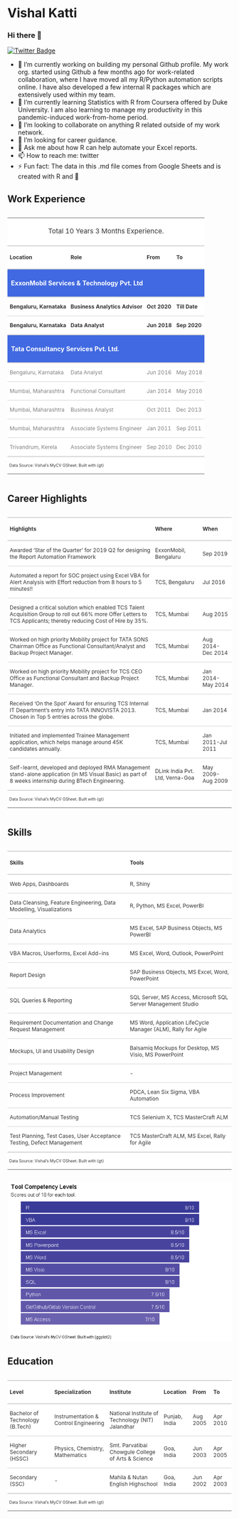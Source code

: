 Vishal Katti
================

### Hi there 👋

[![Twitter
Badge](https://img.shields.io/badge/-Twitter-1ca0f1?style=flat-square&labelColor=1ca0f1&logo=twitter&logoColor=white&link=https://twitter.com/vishal_katti)](https://twitter.com/vishal_katti)

  - 🔭 I’m currently working on building my personal Github profile. My
    work org. started using Github a few months ago for work-related
    collaboration, where I have moved all my R/Python automation scripts
    online. I have also developed a few internal R packages which are
    extensively used within my team.
  - 🌱 I’m currently learning Statistics with R from Coursera offered by
    Duke University. I am also learning to manage my productivity in
    this pandemic-induced work-from-home period.
  - 👯 I’m looking to collaborate on anything R related outside of my
    work network.
  - 🤔 I’m looking for career guidance.
  - 💬 Ask me about how R can help automate your Excel reports.
  - 📫 How to reach me: twitter
  - ⚡ Fun fact: The data in this .md file comes from Google Sheets and
    is created with R and 💖

## Work Experience

<!--html_preserve-->

<style>html {
  font-family: -apple-system, BlinkMacSystemFont, 'Segoe UI', Roboto, Oxygen, Ubuntu, Cantarell, 'Helvetica Neue', 'Fira Sans', 'Droid Sans', Arial, sans-serif;
}

#vqplvphloa .gt_table {
  display: table;
  border-collapse: collapse;
  margin-left: 0;
  margin-right: auto;
  color: #333333;
  font-size: 12px;
  font-weight: normal;
  font-style: normal;
  background-color: #FFFFFF;
  width: auto;
  border-top-style: solid;
  border-top-width: 2px;
  border-top-color: #A8A8A8;
  border-right-style: none;
  border-right-width: 2px;
  border-right-color: #D3D3D3;
  border-bottom-style: solid;
  border-bottom-width: 2px;
  border-bottom-color: #A8A8A8;
  border-left-style: none;
  border-left-width: 2px;
  border-left-color: #D3D3D3;
}

#vqplvphloa .gt_heading {
  background-color: #FFFFFF;
  text-align: center;
  border-bottom-color: #FFFFFF;
  border-left-style: none;
  border-left-width: 1px;
  border-left-color: #D3D3D3;
  border-right-style: none;
  border-right-width: 1px;
  border-right-color: #D3D3D3;
}

#vqplvphloa .gt_title {
  color: #333333;
  font-size: 125%;
  font-weight: initial;
  padding-top: 4px;
  padding-bottom: 4px;
  border-bottom-color: #FFFFFF;
  border-bottom-width: 0;
}

#vqplvphloa .gt_subtitle {
  color: #333333;
  font-size: 85%;
  font-weight: initial;
  padding-top: 0;
  padding-bottom: 4px;
  border-top-color: #FFFFFF;
  border-top-width: 0;
}

#vqplvphloa .gt_bottom_border {
  border-bottom-style: solid;
  border-bottom-width: 2px;
  border-bottom-color: #D3D3D3;
}

#vqplvphloa .gt_col_headings {
  border-top-style: solid;
  border-top-width: 2px;
  border-top-color: #D3D3D3;
  border-bottom-style: solid;
  border-bottom-width: 2px;
  border-bottom-color: #D3D3D3;
  border-left-style: none;
  border-left-width: 1px;
  border-left-color: #D3D3D3;
  border-right-style: none;
  border-right-width: 1px;
  border-right-color: #D3D3D3;
}

#vqplvphloa .gt_col_heading {
  color: #333333;
  background-color: #FFFFFF;
  font-size: 100%;
  font-weight: bold;
  text-transform: inherit;
  border-left-style: none;
  border-left-width: 1px;
  border-left-color: #D3D3D3;
  border-right-style: none;
  border-right-width: 1px;
  border-right-color: #D3D3D3;
  vertical-align: bottom;
  padding-top: 5px;
  padding-bottom: 6px;
  padding-left: 5px;
  padding-right: 5px;
  overflow-x: hidden;
}

#vqplvphloa .gt_column_spanner_outer {
  color: #333333;
  background-color: #FFFFFF;
  font-size: 100%;
  font-weight: bold;
  text-transform: inherit;
  padding-top: 0;
  padding-bottom: 0;
  padding-left: 4px;
  padding-right: 4px;
}

#vqplvphloa .gt_column_spanner_outer:first-child {
  padding-left: 0;
}

#vqplvphloa .gt_column_spanner_outer:last-child {
  padding-right: 0;
}

#vqplvphloa .gt_column_spanner {
  border-bottom-style: solid;
  border-bottom-width: 2px;
  border-bottom-color: #D3D3D3;
  vertical-align: bottom;
  padding-top: 5px;
  padding-bottom: 6px;
  overflow-x: hidden;
  display: inline-block;
  width: 100%;
}

#vqplvphloa .gt_group_heading {
  padding: 8px;
  color: #FFFFFF;
  background-color: #4169E1;
  font-size: 14px;
  font-weight: bold;
  text-transform: inherit;
  border-top-style: solid;
  border-top-width: 2px;
  border-top-color: #D3D3D3;
  border-bottom-style: solid;
  border-bottom-width: 2px;
  border-bottom-color: #D3D3D3;
  border-left-style: none;
  border-left-width: 1px;
  border-left-color: #D3D3D3;
  border-right-style: none;
  border-right-width: 1px;
  border-right-color: #D3D3D3;
  vertical-align: middle;
}

#vqplvphloa .gt_empty_group_heading {
  padding: 0.5px;
  color: #FFFFFF;
  background-color: #4169E1;
  font-size: 14px;
  font-weight: bold;
  border-top-style: solid;
  border-top-width: 2px;
  border-top-color: #D3D3D3;
  border-bottom-style: solid;
  border-bottom-width: 2px;
  border-bottom-color: #D3D3D3;
  vertical-align: middle;
}

#vqplvphloa .gt_from_md > :first-child {
  margin-top: 0;
}

#vqplvphloa .gt_from_md > :last-child {
  margin-bottom: 0;
}

#vqplvphloa .gt_row {
  padding-top: 1px;
  padding-bottom: 1px;
  padding-left: 5px;
  padding-right: 5px;
  margin: 10px;
  border-top-style: solid;
  border-top-width: 1px;
  border-top-color: #D3D3D3;
  border-left-style: none;
  border-left-width: 1px;
  border-left-color: #D3D3D3;
  border-right-style: none;
  border-right-width: 1px;
  border-right-color: #D3D3D3;
  vertical-align: middle;
  overflow-x: hidden;
}

#vqplvphloa .gt_stub {
  color: #333333;
  background-color: #FFFFFF;
  font-size: 100%;
  font-weight: initial;
  text-transform: inherit;
  border-right-style: solid;
  border-right-width: 2px;
  border-right-color: #D3D3D3;
  padding-left: 12px;
}

#vqplvphloa .gt_summary_row {
  color: #333333;
  background-color: #FFFFFF;
  text-transform: inherit;
  padding-top: 8px;
  padding-bottom: 8px;
  padding-left: 5px;
  padding-right: 5px;
}

#vqplvphloa .gt_first_summary_row {
  padding-top: 8px;
  padding-bottom: 8px;
  padding-left: 5px;
  padding-right: 5px;
  border-top-style: solid;
  border-top-width: 2px;
  border-top-color: #D3D3D3;
}

#vqplvphloa .gt_grand_summary_row {
  color: #333333;
  background-color: #FFFFFF;
  text-transform: inherit;
  padding-top: 8px;
  padding-bottom: 8px;
  padding-left: 5px;
  padding-right: 5px;
}

#vqplvphloa .gt_first_grand_summary_row {
  padding-top: 8px;
  padding-bottom: 8px;
  padding-left: 5px;
  padding-right: 5px;
  border-top-style: double;
  border-top-width: 6px;
  border-top-color: #D3D3D3;
}

#vqplvphloa .gt_striped {
  background-color: rgba(128, 128, 128, 0.05);
}

#vqplvphloa .gt_table_body {
  border-top-style: solid;
  border-top-width: 2px;
  border-top-color: #D3D3D3;
  border-bottom-style: solid;
  border-bottom-width: 2px;
  border-bottom-color: #D3D3D3;
}

#vqplvphloa .gt_footnotes {
  color: #333333;
  background-color: #FFFFFF;
  border-bottom-style: none;
  border-bottom-width: 2px;
  border-bottom-color: #D3D3D3;
  border-left-style: none;
  border-left-width: 2px;
  border-left-color: #D3D3D3;
  border-right-style: none;
  border-right-width: 2px;
  border-right-color: #D3D3D3;
}

#vqplvphloa .gt_footnote {
  margin: 0px;
  font-size: 90%;
  padding: 4px;
}

#vqplvphloa .gt_sourcenotes {
  color: #333333;
  background-color: #FFFFFF;
  border-bottom-style: none;
  border-bottom-width: 2px;
  border-bottom-color: #D3D3D3;
  border-left-style: none;
  border-left-width: 2px;
  border-left-color: #D3D3D3;
  border-right-style: none;
  border-right-width: 2px;
  border-right-color: #D3D3D3;
}

#vqplvphloa .gt_sourcenote {
  font-size: 9px;
  padding: 4px;
}

#vqplvphloa .gt_left {
  text-align: left;
}

#vqplvphloa .gt_center {
  text-align: center;
}

#vqplvphloa .gt_right {
  text-align: right;
  font-variant-numeric: tabular-nums;
}

#vqplvphloa .gt_font_normal {
  font-weight: normal;
}

#vqplvphloa .gt_font_bold {
  font-weight: bold;
}

#vqplvphloa .gt_font_italic {
  font-style: italic;
}

#vqplvphloa .gt_super {
  font-size: 65%;
}

#vqplvphloa .gt_footnote_marks {
  font-style: italic;
  font-size: 65%;
}
</style>

<div id="vqplvphloa" style="overflow-x:auto;overflow-y:auto;width:auto;height:auto;">

<table class="gt_table">

<thead class="gt_header">

<tr>

<th colspan="4" class="gt_heading gt_title gt_font_normal" style>

Total 10 Years 3 Months Experience.

</th>

</tr>

<tr>

<th colspan="4" class="gt_heading gt_subtitle gt_font_normal gt_bottom_border" style>

</th>

</tr>

</thead>

<thead class="gt_col_headings">

<tr>

<th class="gt_col_heading gt_columns_bottom_border gt_left" rowspan="1" colspan="1">

Location

</th>

<th class="gt_col_heading gt_columns_bottom_border gt_left" rowspan="1" colspan="1">

Role

</th>

<th class="gt_col_heading gt_columns_bottom_border gt_left" rowspan="1" colspan="1">

From

</th>

<th class="gt_col_heading gt_columns_bottom_border gt_left" rowspan="1" colspan="1">

To

</th>

</tr>

</thead>

<tbody class="gt_table_body">

<tr class="gt_group_heading_row">

<td colspan="4" class="gt_group_heading">

ExxonMobil Services & Technology Pvt. Ltd

</td>

</tr>

<tr>

<td class="gt_row gt_left" style="font-weight: bold;">

Bengaluru, Karnataka

</td>

<td class="gt_row gt_left" style="font-weight: bold;">

Business Analytics Advisor

</td>

<td class="gt_row gt_left" style="font-weight: bold;">

Oct 2020

</td>

<td class="gt_row gt_left" style="font-weight: bold;">

Till Date

</td>

</tr>

<tr>

<td class="gt_row gt_left" style="font-weight: bold;">

Bengaluru, Karnataka

</td>

<td class="gt_row gt_left" style="font-weight: bold;">

Data Analyst

</td>

<td class="gt_row gt_left" style="font-weight: bold;">

Jun 2018

</td>

<td class="gt_row gt_left" style="font-weight: bold;">

Sep 2020

</td>

</tr>

<tr class="gt_group_heading_row">

<td colspan="4" class="gt_group_heading">

Tata Consultancy Services Pvt. Ltd.

</td>

</tr>

<tr>

<td class="gt_row gt_left" style="color: gray;">

Bengaluru, Karnataka

</td>

<td class="gt_row gt_left" style="color: gray;">

Data Analyst

</td>

<td class="gt_row gt_left" style="color: gray;">

Jun 2016

</td>

<td class="gt_row gt_left" style="color: gray;">

May 2018

</td>

</tr>

<tr>

<td class="gt_row gt_left" style="color: gray;">

Mumbai, Maharashtra

</td>

<td class="gt_row gt_left" style="color: gray;">

Functional Consultant

</td>

<td class="gt_row gt_left" style="color: gray;">

Jan 2014

</td>

<td class="gt_row gt_left" style="color: gray;">

May 2016

</td>

</tr>

<tr>

<td class="gt_row gt_left" style="color: gray;">

Mumbai, Maharashtra

</td>

<td class="gt_row gt_left" style="color: gray;">

Business Analyst

</td>

<td class="gt_row gt_left" style="color: gray;">

Oct 2011

</td>

<td class="gt_row gt_left" style="color: gray;">

Dec 2013

</td>

</tr>

<tr>

<td class="gt_row gt_left" style="color: gray;">

Mumbai, Maharashtra

</td>

<td class="gt_row gt_left" style="color: gray;">

Associate Systems Engineer

</td>

<td class="gt_row gt_left" style="color: gray;">

Jan 2011

</td>

<td class="gt_row gt_left" style="color: gray;">

Sep 2011

</td>

</tr>

<tr>

<td class="gt_row gt_left" style="color: gray;">

Trivandrum, Kerela

</td>

<td class="gt_row gt_left" style="color: gray;">

Associate Systems Engineer

</td>

<td class="gt_row gt_left" style="color: gray;">

Sep 2010

</td>

<td class="gt_row gt_left" style="color: gray;">

Dec 2010

</td>

</tr>

</tbody>

<tfoot class="gt_sourcenotes">

<tr>

<td class="gt_sourcenote" colspan="4">

Data Source: Vishal’s MyCV GSheet. Built with {gt}

</td>

</tr>

</tfoot>

</table>

</div>

<!--/html_preserve-->

## Career Highlights

<!--html_preserve-->

<style>html {
  font-family: -apple-system, BlinkMacSystemFont, 'Segoe UI', Roboto, Oxygen, Ubuntu, Cantarell, 'Helvetica Neue', 'Fira Sans', 'Droid Sans', Arial, sans-serif;
}

#ewkgzaludm .gt_table {
  display: table;
  border-collapse: collapse;
  margin-left: 0;
  margin-right: auto;
  color: #333333;
  font-size: 12px;
  font-weight: normal;
  font-style: normal;
  background-color: #FFFFFF;
  width: auto;
  border-top-style: solid;
  border-top-width: 2px;
  border-top-color: #A8A8A8;
  border-right-style: none;
  border-right-width: 2px;
  border-right-color: #D3D3D3;
  border-bottom-style: solid;
  border-bottom-width: 2px;
  border-bottom-color: #A8A8A8;
  border-left-style: none;
  border-left-width: 2px;
  border-left-color: #D3D3D3;
}

#ewkgzaludm .gt_heading {
  background-color: #FFFFFF;
  text-align: center;
  border-bottom-color: #FFFFFF;
  border-left-style: none;
  border-left-width: 1px;
  border-left-color: #D3D3D3;
  border-right-style: none;
  border-right-width: 1px;
  border-right-color: #D3D3D3;
}

#ewkgzaludm .gt_title {
  color: #333333;
  font-size: 125%;
  font-weight: initial;
  padding-top: 4px;
  padding-bottom: 4px;
  border-bottom-color: #FFFFFF;
  border-bottom-width: 0;
}

#ewkgzaludm .gt_subtitle {
  color: #333333;
  font-size: 85%;
  font-weight: initial;
  padding-top: 0;
  padding-bottom: 4px;
  border-top-color: #FFFFFF;
  border-top-width: 0;
}

#ewkgzaludm .gt_bottom_border {
  border-bottom-style: solid;
  border-bottom-width: 2px;
  border-bottom-color: #D3D3D3;
}

#ewkgzaludm .gt_col_headings {
  border-top-style: solid;
  border-top-width: 2px;
  border-top-color: #D3D3D3;
  border-bottom-style: solid;
  border-bottom-width: 2px;
  border-bottom-color: #D3D3D3;
  border-left-style: none;
  border-left-width: 1px;
  border-left-color: #D3D3D3;
  border-right-style: none;
  border-right-width: 1px;
  border-right-color: #D3D3D3;
}

#ewkgzaludm .gt_col_heading {
  color: #333333;
  background-color: #FFFFFF;
  font-size: 100%;
  font-weight: bold;
  text-transform: inherit;
  border-left-style: none;
  border-left-width: 1px;
  border-left-color: #D3D3D3;
  border-right-style: none;
  border-right-width: 1px;
  border-right-color: #D3D3D3;
  vertical-align: bottom;
  padding-top: 5px;
  padding-bottom: 6px;
  padding-left: 5px;
  padding-right: 5px;
  overflow-x: hidden;
}

#ewkgzaludm .gt_column_spanner_outer {
  color: #333333;
  background-color: #FFFFFF;
  font-size: 100%;
  font-weight: bold;
  text-transform: inherit;
  padding-top: 0;
  padding-bottom: 0;
  padding-left: 4px;
  padding-right: 4px;
}

#ewkgzaludm .gt_column_spanner_outer:first-child {
  padding-left: 0;
}

#ewkgzaludm .gt_column_spanner_outer:last-child {
  padding-right: 0;
}

#ewkgzaludm .gt_column_spanner {
  border-bottom-style: solid;
  border-bottom-width: 2px;
  border-bottom-color: #D3D3D3;
  vertical-align: bottom;
  padding-top: 5px;
  padding-bottom: 6px;
  overflow-x: hidden;
  display: inline-block;
  width: 100%;
}

#ewkgzaludm .gt_group_heading {
  padding: 8px;
  color: #333333;
  background-color: #FFFFFF;
  font-size: 100%;
  font-weight: initial;
  text-transform: inherit;
  border-top-style: solid;
  border-top-width: 2px;
  border-top-color: #D3D3D3;
  border-bottom-style: solid;
  border-bottom-width: 2px;
  border-bottom-color: #D3D3D3;
  border-left-style: none;
  border-left-width: 1px;
  border-left-color: #D3D3D3;
  border-right-style: none;
  border-right-width: 1px;
  border-right-color: #D3D3D3;
  vertical-align: middle;
}

#ewkgzaludm .gt_empty_group_heading {
  padding: 0.5px;
  color: #333333;
  background-color: #FFFFFF;
  font-size: 100%;
  font-weight: initial;
  border-top-style: solid;
  border-top-width: 2px;
  border-top-color: #D3D3D3;
  border-bottom-style: solid;
  border-bottom-width: 2px;
  border-bottom-color: #D3D3D3;
  vertical-align: middle;
}

#ewkgzaludm .gt_from_md > :first-child {
  margin-top: 0;
}

#ewkgzaludm .gt_from_md > :last-child {
  margin-bottom: 0;
}

#ewkgzaludm .gt_row {
  padding-top: 1px;
  padding-bottom: 1px;
  padding-left: 5px;
  padding-right: 5px;
  margin: 10px;
  border-top-style: solid;
  border-top-width: 1px;
  border-top-color: #D3D3D3;
  border-left-style: none;
  border-left-width: 1px;
  border-left-color: #D3D3D3;
  border-right-style: none;
  border-right-width: 1px;
  border-right-color: #D3D3D3;
  vertical-align: middle;
  overflow-x: hidden;
}

#ewkgzaludm .gt_stub {
  color: #333333;
  background-color: #FFFFFF;
  font-size: 100%;
  font-weight: initial;
  text-transform: inherit;
  border-right-style: solid;
  border-right-width: 2px;
  border-right-color: #D3D3D3;
  padding-left: 12px;
}

#ewkgzaludm .gt_summary_row {
  color: #333333;
  background-color: #FFFFFF;
  text-transform: inherit;
  padding-top: 8px;
  padding-bottom: 8px;
  padding-left: 5px;
  padding-right: 5px;
}

#ewkgzaludm .gt_first_summary_row {
  padding-top: 8px;
  padding-bottom: 8px;
  padding-left: 5px;
  padding-right: 5px;
  border-top-style: solid;
  border-top-width: 2px;
  border-top-color: #D3D3D3;
}

#ewkgzaludm .gt_grand_summary_row {
  color: #333333;
  background-color: #FFFFFF;
  text-transform: inherit;
  padding-top: 8px;
  padding-bottom: 8px;
  padding-left: 5px;
  padding-right: 5px;
}

#ewkgzaludm .gt_first_grand_summary_row {
  padding-top: 8px;
  padding-bottom: 8px;
  padding-left: 5px;
  padding-right: 5px;
  border-top-style: double;
  border-top-width: 6px;
  border-top-color: #D3D3D3;
}

#ewkgzaludm .gt_striped {
  background-color: rgba(128, 128, 128, 0.05);
}

#ewkgzaludm .gt_table_body {
  border-top-style: solid;
  border-top-width: 2px;
  border-top-color: #D3D3D3;
  border-bottom-style: solid;
  border-bottom-width: 2px;
  border-bottom-color: #D3D3D3;
}

#ewkgzaludm .gt_footnotes {
  color: #333333;
  background-color: #FFFFFF;
  border-bottom-style: none;
  border-bottom-width: 2px;
  border-bottom-color: #D3D3D3;
  border-left-style: none;
  border-left-width: 2px;
  border-left-color: #D3D3D3;
  border-right-style: none;
  border-right-width: 2px;
  border-right-color: #D3D3D3;
}

#ewkgzaludm .gt_footnote {
  margin: 0px;
  font-size: 90%;
  padding: 4px;
}

#ewkgzaludm .gt_sourcenotes {
  color: #333333;
  background-color: #FFFFFF;
  border-bottom-style: none;
  border-bottom-width: 2px;
  border-bottom-color: #D3D3D3;
  border-left-style: none;
  border-left-width: 2px;
  border-left-color: #D3D3D3;
  border-right-style: none;
  border-right-width: 2px;
  border-right-color: #D3D3D3;
}

#ewkgzaludm .gt_sourcenote {
  font-size: 9px;
  padding: 4px;
}

#ewkgzaludm .gt_left {
  text-align: left;
}

#ewkgzaludm .gt_center {
  text-align: center;
}

#ewkgzaludm .gt_right {
  text-align: right;
  font-variant-numeric: tabular-nums;
}

#ewkgzaludm .gt_font_normal {
  font-weight: normal;
}

#ewkgzaludm .gt_font_bold {
  font-weight: bold;
}

#ewkgzaludm .gt_font_italic {
  font-style: italic;
}

#ewkgzaludm .gt_super {
  font-size: 65%;
}

#ewkgzaludm .gt_footnote_marks {
  font-style: italic;
  font-size: 65%;
}
</style>

<div id="ewkgzaludm" style="overflow-x:auto;overflow-y:auto;width:auto;height:auto;">

<table class="gt_table">

<thead class="gt_col_headings">

<tr>

<th class="gt_col_heading gt_columns_bottom_border gt_left" rowspan="1" colspan="1">

Highlights

</th>

<th class="gt_col_heading gt_columns_bottom_border gt_left" rowspan="1" colspan="1">

Where

</th>

<th class="gt_col_heading gt_columns_bottom_border gt_left" rowspan="1" colspan="1">

When

</th>

</tr>

</thead>

<tbody class="gt_table_body">

<tr>

<td class="gt_row gt_left">

Awarded ‘Star of the Quarter’ for 2019 Q2 for designing the Report
Automation Framework

</td>

<td class="gt_row gt_left">

ExxonMobil, Bengaluru

</td>

<td class="gt_row gt_left">

Sep 2019

</td>

</tr>

<tr>

<td class="gt_row gt_left">

Automated a report for SOC project using Excel VBA for Alert Analysis
with Effort reduction from 8 hours to 5 minutes\!\!

</td>

<td class="gt_row gt_left">

TCS, Bengaluru

</td>

<td class="gt_row gt_left">

Jul 2016

</td>

</tr>

<tr>

<td class="gt_row gt_left">

Designed a critical solution which enabled TCS Talent Acquisition Group
to roll out 66% more Offer Letters to TCS Applicants; thereby reducing
Cost of Hire by 35%.

</td>

<td class="gt_row gt_left">

TCS, Mumbai

</td>

<td class="gt_row gt_left">

Aug 2015

</td>

</tr>

<tr>

<td class="gt_row gt_left">

Worked on high priority Mobility project for TATA SONS Chairman Office
as Functional Consultant/Analyst and Backup Project Manager.

</td>

<td class="gt_row gt_left">

TCS, Mumbai

</td>

<td class="gt_row gt_left">

Aug 2014-Dec 2014

</td>

</tr>

<tr>

<td class="gt_row gt_left">

Worked on high priority Mobility project for TCS CEO Office as
Functional Consultant and Backup Project Manager.

</td>

<td class="gt_row gt_left">

TCS, Mumbai

</td>

<td class="gt_row gt_left">

Jan 2014-May 2014

</td>

</tr>

<tr>

<td class="gt_row gt_left">

Received ‘On the Spot’ Award for ensuring TCS Internal IT Department’s
entry into TATA INNOVISTA 2013. Chosen in Top 5 entries across the
globe.

</td>

<td class="gt_row gt_left">

TCS, Mumbai

</td>

<td class="gt_row gt_left">

Jan 2014

</td>

</tr>

<tr>

<td class="gt_row gt_left">

Initiated and implemented Trainee Management application, which helps
manage around 45K candidates annually.

</td>

<td class="gt_row gt_left">

TCS, Mumbai

</td>

<td class="gt_row gt_left">

Jan 2011-Jul 2011

</td>

</tr>

<tr>

<td class="gt_row gt_left">

Self-learnt, developed and deployed RMA Management stand-alone
application (in MS Visual Basic) as part of 8 weeks internship during
BTech Engineering.

</td>

<td class="gt_row gt_left">

DLink India Pvt. Ltd, Verna-Goa

</td>

<td class="gt_row gt_left">

May 2009-Aug 2009

</td>

</tr>

</tbody>

<tfoot class="gt_sourcenotes">

<tr>

<td class="gt_sourcenote" colspan="3">

Data Source: Vishal’s MyCV GSheet. Built with {gt}

</td>

</tr>

</tfoot>

</table>

</div>

<!--/html_preserve-->

## Skills

<!--html_preserve-->

<style>html {
  font-family: -apple-system, BlinkMacSystemFont, 'Segoe UI', Roboto, Oxygen, Ubuntu, Cantarell, 'Helvetica Neue', 'Fira Sans', 'Droid Sans', Arial, sans-serif;
}

#xggjxmeiou .gt_table {
  display: table;
  border-collapse: collapse;
  margin-left: 0;
  margin-right: auto;
  color: #333333;
  font-size: 12px;
  font-weight: normal;
  font-style: normal;
  background-color: #FFFFFF;
  width: auto;
  border-top-style: solid;
  border-top-width: 2px;
  border-top-color: #A8A8A8;
  border-right-style: none;
  border-right-width: 2px;
  border-right-color: #D3D3D3;
  border-bottom-style: solid;
  border-bottom-width: 2px;
  border-bottom-color: #A8A8A8;
  border-left-style: none;
  border-left-width: 2px;
  border-left-color: #D3D3D3;
}

#xggjxmeiou .gt_heading {
  background-color: #FFFFFF;
  text-align: center;
  border-bottom-color: #FFFFFF;
  border-left-style: none;
  border-left-width: 1px;
  border-left-color: #D3D3D3;
  border-right-style: none;
  border-right-width: 1px;
  border-right-color: #D3D3D3;
}

#xggjxmeiou .gt_title {
  color: #333333;
  font-size: 125%;
  font-weight: initial;
  padding-top: 4px;
  padding-bottom: 4px;
  border-bottom-color: #FFFFFF;
  border-bottom-width: 0;
}

#xggjxmeiou .gt_subtitle {
  color: #333333;
  font-size: 85%;
  font-weight: initial;
  padding-top: 0;
  padding-bottom: 4px;
  border-top-color: #FFFFFF;
  border-top-width: 0;
}

#xggjxmeiou .gt_bottom_border {
  border-bottom-style: solid;
  border-bottom-width: 2px;
  border-bottom-color: #D3D3D3;
}

#xggjxmeiou .gt_col_headings {
  border-top-style: solid;
  border-top-width: 2px;
  border-top-color: #D3D3D3;
  border-bottom-style: solid;
  border-bottom-width: 2px;
  border-bottom-color: #D3D3D3;
  border-left-style: none;
  border-left-width: 1px;
  border-left-color: #D3D3D3;
  border-right-style: none;
  border-right-width: 1px;
  border-right-color: #D3D3D3;
}

#xggjxmeiou .gt_col_heading {
  color: #333333;
  background-color: #FFFFFF;
  font-size: 100%;
  font-weight: bold;
  text-transform: inherit;
  border-left-style: none;
  border-left-width: 1px;
  border-left-color: #D3D3D3;
  border-right-style: none;
  border-right-width: 1px;
  border-right-color: #D3D3D3;
  vertical-align: bottom;
  padding-top: 5px;
  padding-bottom: 6px;
  padding-left: 5px;
  padding-right: 5px;
  overflow-x: hidden;
}

#xggjxmeiou .gt_column_spanner_outer {
  color: #333333;
  background-color: #FFFFFF;
  font-size: 100%;
  font-weight: bold;
  text-transform: inherit;
  padding-top: 0;
  padding-bottom: 0;
  padding-left: 4px;
  padding-right: 4px;
}

#xggjxmeiou .gt_column_spanner_outer:first-child {
  padding-left: 0;
}

#xggjxmeiou .gt_column_spanner_outer:last-child {
  padding-right: 0;
}

#xggjxmeiou .gt_column_spanner {
  border-bottom-style: solid;
  border-bottom-width: 2px;
  border-bottom-color: #D3D3D3;
  vertical-align: bottom;
  padding-top: 5px;
  padding-bottom: 6px;
  overflow-x: hidden;
  display: inline-block;
  width: 100%;
}

#xggjxmeiou .gt_group_heading {
  padding: 8px;
  color: #333333;
  background-color: #FFFFFF;
  font-size: 100%;
  font-weight: initial;
  text-transform: inherit;
  border-top-style: solid;
  border-top-width: 2px;
  border-top-color: #D3D3D3;
  border-bottom-style: solid;
  border-bottom-width: 2px;
  border-bottom-color: #D3D3D3;
  border-left-style: none;
  border-left-width: 1px;
  border-left-color: #D3D3D3;
  border-right-style: none;
  border-right-width: 1px;
  border-right-color: #D3D3D3;
  vertical-align: middle;
}

#xggjxmeiou .gt_empty_group_heading {
  padding: 0.5px;
  color: #333333;
  background-color: #FFFFFF;
  font-size: 100%;
  font-weight: initial;
  border-top-style: solid;
  border-top-width: 2px;
  border-top-color: #D3D3D3;
  border-bottom-style: solid;
  border-bottom-width: 2px;
  border-bottom-color: #D3D3D3;
  vertical-align: middle;
}

#xggjxmeiou .gt_from_md > :first-child {
  margin-top: 0;
}

#xggjxmeiou .gt_from_md > :last-child {
  margin-bottom: 0;
}

#xggjxmeiou .gt_row {
  padding-top: 1px;
  padding-bottom: 1px;
  padding-left: 5px;
  padding-right: 5px;
  margin: 10px;
  border-top-style: solid;
  border-top-width: 1px;
  border-top-color: #D3D3D3;
  border-left-style: none;
  border-left-width: 1px;
  border-left-color: #D3D3D3;
  border-right-style: none;
  border-right-width: 1px;
  border-right-color: #D3D3D3;
  vertical-align: middle;
  overflow-x: hidden;
}

#xggjxmeiou .gt_stub {
  color: #333333;
  background-color: #FFFFFF;
  font-size: 100%;
  font-weight: initial;
  text-transform: inherit;
  border-right-style: solid;
  border-right-width: 2px;
  border-right-color: #D3D3D3;
  padding-left: 12px;
}

#xggjxmeiou .gt_summary_row {
  color: #333333;
  background-color: #FFFFFF;
  text-transform: inherit;
  padding-top: 8px;
  padding-bottom: 8px;
  padding-left: 5px;
  padding-right: 5px;
}

#xggjxmeiou .gt_first_summary_row {
  padding-top: 8px;
  padding-bottom: 8px;
  padding-left: 5px;
  padding-right: 5px;
  border-top-style: solid;
  border-top-width: 2px;
  border-top-color: #D3D3D3;
}

#xggjxmeiou .gt_grand_summary_row {
  color: #333333;
  background-color: #FFFFFF;
  text-transform: inherit;
  padding-top: 8px;
  padding-bottom: 8px;
  padding-left: 5px;
  padding-right: 5px;
}

#xggjxmeiou .gt_first_grand_summary_row {
  padding-top: 8px;
  padding-bottom: 8px;
  padding-left: 5px;
  padding-right: 5px;
  border-top-style: double;
  border-top-width: 6px;
  border-top-color: #D3D3D3;
}

#xggjxmeiou .gt_striped {
  background-color: rgba(128, 128, 128, 0.05);
}

#xggjxmeiou .gt_table_body {
  border-top-style: solid;
  border-top-width: 2px;
  border-top-color: #D3D3D3;
  border-bottom-style: solid;
  border-bottom-width: 2px;
  border-bottom-color: #D3D3D3;
}

#xggjxmeiou .gt_footnotes {
  color: #333333;
  background-color: #FFFFFF;
  border-bottom-style: none;
  border-bottom-width: 2px;
  border-bottom-color: #D3D3D3;
  border-left-style: none;
  border-left-width: 2px;
  border-left-color: #D3D3D3;
  border-right-style: none;
  border-right-width: 2px;
  border-right-color: #D3D3D3;
}

#xggjxmeiou .gt_footnote {
  margin: 0px;
  font-size: 90%;
  padding: 4px;
}

#xggjxmeiou .gt_sourcenotes {
  color: #333333;
  background-color: #FFFFFF;
  border-bottom-style: none;
  border-bottom-width: 2px;
  border-bottom-color: #D3D3D3;
  border-left-style: none;
  border-left-width: 2px;
  border-left-color: #D3D3D3;
  border-right-style: none;
  border-right-width: 2px;
  border-right-color: #D3D3D3;
}

#xggjxmeiou .gt_sourcenote {
  font-size: 9px;
  padding: 4px;
}

#xggjxmeiou .gt_left {
  text-align: left;
}

#xggjxmeiou .gt_center {
  text-align: center;
}

#xggjxmeiou .gt_right {
  text-align: right;
  font-variant-numeric: tabular-nums;
}

#xggjxmeiou .gt_font_normal {
  font-weight: normal;
}

#xggjxmeiou .gt_font_bold {
  font-weight: bold;
}

#xggjxmeiou .gt_font_italic {
  font-style: italic;
}

#xggjxmeiou .gt_super {
  font-size: 65%;
}

#xggjxmeiou .gt_footnote_marks {
  font-style: italic;
  font-size: 65%;
}
</style>

<div id="xggjxmeiou" style="overflow-x:auto;overflow-y:auto;width:auto;height:auto;">

<table class="gt_table">

<thead class="gt_col_headings">

<tr>

<th class="gt_col_heading gt_columns_bottom_border gt_left" rowspan="1" colspan="1">

Skills

</th>

<th class="gt_col_heading gt_columns_bottom_border gt_left" rowspan="1" colspan="1">

Tools

</th>

</tr>

</thead>

<tbody class="gt_table_body">

<tr>

<td class="gt_row gt_left">

Web Apps, Dashboards

</td>

<td class="gt_row gt_left">

R, Shiny

</td>

</tr>

<tr>

<td class="gt_row gt_left">

Data Cleansing, Feature Engineering, Data Modelling, Visualizations

</td>

<td class="gt_row gt_left">

R, Python, MS Excel, PowerBI

</td>

</tr>

<tr>

<td class="gt_row gt_left">

Data Analytics

</td>

<td class="gt_row gt_left">

MS Excel, SAP Business Objects, MS PowerBI

</td>

</tr>

<tr>

<td class="gt_row gt_left">

VBA Macros, Userforms, Excel Add-ins

</td>

<td class="gt_row gt_left">

MS Excel, Word, Outlook, PowerPoint

</td>

</tr>

<tr>

<td class="gt_row gt_left">

Report Design

</td>

<td class="gt_row gt_left">

SAP Business Objects, MS Excel, Word, PowerPoint

</td>

</tr>

<tr>

<td class="gt_row gt_left">

SQL Queries & Reporting

</td>

<td class="gt_row gt_left">

SQL Server, MS Access, Microsoft SQL Server Management Studio

</td>

</tr>

<tr>

<td class="gt_row gt_left">

Requirement Documentation and Change Request Management

</td>

<td class="gt_row gt_left">

MS Word, Application LifeCycle Manager (ALM), Rally for Agile

</td>

</tr>

<tr>

<td class="gt_row gt_left">

Mockups, UI and Usability Design

</td>

<td class="gt_row gt_left">

Balsamiq Mockups for Desktop, MS Visio, MS PowerPoint

</td>

</tr>

<tr>

<td class="gt_row gt_left">

Project Management

</td>

<td class="gt_row gt_left">

\-

</td>

</tr>

<tr>

<td class="gt_row gt_left">

Process Improvement

</td>

<td class="gt_row gt_left">

PDCA, Lean Six Sigma, VBA Automation

</td>

</tr>

<tr>

<td class="gt_row gt_left">

Automation/Manual Testing

</td>

<td class="gt_row gt_left">

TCS Selenium X, TCS MasterCraft ALM

</td>

</tr>

<tr>

<td class="gt_row gt_left">

Test Planning, Test Cases, User Acceptance Testing, Defect Management

</td>

<td class="gt_row gt_left">

TCS MasterCraft ALM, MS Excel, Rally for Agile

</td>

</tr>

</tbody>

<tfoot class="gt_sourcenotes">

<tr>

<td class="gt_sourcenote" colspan="2">

Data Source: Vishal’s MyCV GSheet. Built with {gt}

</td>

</tr>

</tfoot>

</table>

</div>

<!--/html_preserve-->

![](README_files/figure-gfm/tools-1.png)<!-- -->

## Education

<!--html_preserve-->

<style>html {
  font-family: -apple-system, BlinkMacSystemFont, 'Segoe UI', Roboto, Oxygen, Ubuntu, Cantarell, 'Helvetica Neue', 'Fira Sans', 'Droid Sans', Arial, sans-serif;
}

#visezxvxyu .gt_table {
  display: table;
  border-collapse: collapse;
  margin-left: 0;
  margin-right: auto;
  color: #333333;
  font-size: 12px;
  font-weight: normal;
  font-style: normal;
  background-color: #FFFFFF;
  width: auto;
  border-top-style: solid;
  border-top-width: 2px;
  border-top-color: #A8A8A8;
  border-right-style: none;
  border-right-width: 2px;
  border-right-color: #D3D3D3;
  border-bottom-style: solid;
  border-bottom-width: 2px;
  border-bottom-color: #A8A8A8;
  border-left-style: none;
  border-left-width: 2px;
  border-left-color: #D3D3D3;
}

#visezxvxyu .gt_heading {
  background-color: #FFFFFF;
  text-align: center;
  border-bottom-color: #FFFFFF;
  border-left-style: none;
  border-left-width: 1px;
  border-left-color: #D3D3D3;
  border-right-style: none;
  border-right-width: 1px;
  border-right-color: #D3D3D3;
}

#visezxvxyu .gt_title {
  color: #333333;
  font-size: 125%;
  font-weight: initial;
  padding-top: 4px;
  padding-bottom: 4px;
  border-bottom-color: #FFFFFF;
  border-bottom-width: 0;
}

#visezxvxyu .gt_subtitle {
  color: #333333;
  font-size: 85%;
  font-weight: initial;
  padding-top: 0;
  padding-bottom: 4px;
  border-top-color: #FFFFFF;
  border-top-width: 0;
}

#visezxvxyu .gt_bottom_border {
  border-bottom-style: solid;
  border-bottom-width: 2px;
  border-bottom-color: #D3D3D3;
}

#visezxvxyu .gt_col_headings {
  border-top-style: solid;
  border-top-width: 2px;
  border-top-color: #D3D3D3;
  border-bottom-style: solid;
  border-bottom-width: 2px;
  border-bottom-color: #D3D3D3;
  border-left-style: none;
  border-left-width: 1px;
  border-left-color: #D3D3D3;
  border-right-style: none;
  border-right-width: 1px;
  border-right-color: #D3D3D3;
}

#visezxvxyu .gt_col_heading {
  color: #333333;
  background-color: #FFFFFF;
  font-size: 100%;
  font-weight: bold;
  text-transform: inherit;
  border-left-style: none;
  border-left-width: 1px;
  border-left-color: #D3D3D3;
  border-right-style: none;
  border-right-width: 1px;
  border-right-color: #D3D3D3;
  vertical-align: bottom;
  padding-top: 5px;
  padding-bottom: 6px;
  padding-left: 5px;
  padding-right: 5px;
  overflow-x: hidden;
}

#visezxvxyu .gt_column_spanner_outer {
  color: #333333;
  background-color: #FFFFFF;
  font-size: 100%;
  font-weight: bold;
  text-transform: inherit;
  padding-top: 0;
  padding-bottom: 0;
  padding-left: 4px;
  padding-right: 4px;
}

#visezxvxyu .gt_column_spanner_outer:first-child {
  padding-left: 0;
}

#visezxvxyu .gt_column_spanner_outer:last-child {
  padding-right: 0;
}

#visezxvxyu .gt_column_spanner {
  border-bottom-style: solid;
  border-bottom-width: 2px;
  border-bottom-color: #D3D3D3;
  vertical-align: bottom;
  padding-top: 5px;
  padding-bottom: 6px;
  overflow-x: hidden;
  display: inline-block;
  width: 100%;
}

#visezxvxyu .gt_group_heading {
  padding: 8px;
  color: #333333;
  background-color: #FFFFFF;
  font-size: 100%;
  font-weight: initial;
  text-transform: inherit;
  border-top-style: solid;
  border-top-width: 2px;
  border-top-color: #D3D3D3;
  border-bottom-style: solid;
  border-bottom-width: 2px;
  border-bottom-color: #D3D3D3;
  border-left-style: none;
  border-left-width: 1px;
  border-left-color: #D3D3D3;
  border-right-style: none;
  border-right-width: 1px;
  border-right-color: #D3D3D3;
  vertical-align: middle;
}

#visezxvxyu .gt_empty_group_heading {
  padding: 0.5px;
  color: #333333;
  background-color: #FFFFFF;
  font-size: 100%;
  font-weight: initial;
  border-top-style: solid;
  border-top-width: 2px;
  border-top-color: #D3D3D3;
  border-bottom-style: solid;
  border-bottom-width: 2px;
  border-bottom-color: #D3D3D3;
  vertical-align: middle;
}

#visezxvxyu .gt_from_md > :first-child {
  margin-top: 0;
}

#visezxvxyu .gt_from_md > :last-child {
  margin-bottom: 0;
}

#visezxvxyu .gt_row {
  padding-top: 1px;
  padding-bottom: 1px;
  padding-left: 5px;
  padding-right: 5px;
  margin: 10px;
  border-top-style: solid;
  border-top-width: 1px;
  border-top-color: #D3D3D3;
  border-left-style: none;
  border-left-width: 1px;
  border-left-color: #D3D3D3;
  border-right-style: none;
  border-right-width: 1px;
  border-right-color: #D3D3D3;
  vertical-align: middle;
  overflow-x: hidden;
}

#visezxvxyu .gt_stub {
  color: #333333;
  background-color: #FFFFFF;
  font-size: 100%;
  font-weight: initial;
  text-transform: inherit;
  border-right-style: solid;
  border-right-width: 2px;
  border-right-color: #D3D3D3;
  padding-left: 12px;
}

#visezxvxyu .gt_summary_row {
  color: #333333;
  background-color: #FFFFFF;
  text-transform: inherit;
  padding-top: 8px;
  padding-bottom: 8px;
  padding-left: 5px;
  padding-right: 5px;
}

#visezxvxyu .gt_first_summary_row {
  padding-top: 8px;
  padding-bottom: 8px;
  padding-left: 5px;
  padding-right: 5px;
  border-top-style: solid;
  border-top-width: 2px;
  border-top-color: #D3D3D3;
}

#visezxvxyu .gt_grand_summary_row {
  color: #333333;
  background-color: #FFFFFF;
  text-transform: inherit;
  padding-top: 8px;
  padding-bottom: 8px;
  padding-left: 5px;
  padding-right: 5px;
}

#visezxvxyu .gt_first_grand_summary_row {
  padding-top: 8px;
  padding-bottom: 8px;
  padding-left: 5px;
  padding-right: 5px;
  border-top-style: double;
  border-top-width: 6px;
  border-top-color: #D3D3D3;
}

#visezxvxyu .gt_striped {
  background-color: rgba(128, 128, 128, 0.05);
}

#visezxvxyu .gt_table_body {
  border-top-style: solid;
  border-top-width: 2px;
  border-top-color: #D3D3D3;
  border-bottom-style: solid;
  border-bottom-width: 2px;
  border-bottom-color: #D3D3D3;
}

#visezxvxyu .gt_footnotes {
  color: #333333;
  background-color: #FFFFFF;
  border-bottom-style: none;
  border-bottom-width: 2px;
  border-bottom-color: #D3D3D3;
  border-left-style: none;
  border-left-width: 2px;
  border-left-color: #D3D3D3;
  border-right-style: none;
  border-right-width: 2px;
  border-right-color: #D3D3D3;
}

#visezxvxyu .gt_footnote {
  margin: 0px;
  font-size: 90%;
  padding: 4px;
}

#visezxvxyu .gt_sourcenotes {
  color: #333333;
  background-color: #FFFFFF;
  border-bottom-style: none;
  border-bottom-width: 2px;
  border-bottom-color: #D3D3D3;
  border-left-style: none;
  border-left-width: 2px;
  border-left-color: #D3D3D3;
  border-right-style: none;
  border-right-width: 2px;
  border-right-color: #D3D3D3;
}

#visezxvxyu .gt_sourcenote {
  font-size: 9px;
  padding: 4px;
}

#visezxvxyu .gt_left {
  text-align: left;
}

#visezxvxyu .gt_center {
  text-align: center;
}

#visezxvxyu .gt_right {
  text-align: right;
  font-variant-numeric: tabular-nums;
}

#visezxvxyu .gt_font_normal {
  font-weight: normal;
}

#visezxvxyu .gt_font_bold {
  font-weight: bold;
}

#visezxvxyu .gt_font_italic {
  font-style: italic;
}

#visezxvxyu .gt_super {
  font-size: 65%;
}

#visezxvxyu .gt_footnote_marks {
  font-style: italic;
  font-size: 65%;
}
</style>

<div id="visezxvxyu" style="overflow-x:auto;overflow-y:auto;width:auto;height:auto;">

<table class="gt_table">

<thead class="gt_col_headings">

<tr>

<th class="gt_col_heading gt_columns_bottom_border gt_left" rowspan="1" colspan="1">

Level

</th>

<th class="gt_col_heading gt_columns_bottom_border gt_left" rowspan="1" colspan="1">

Specialization

</th>

<th class="gt_col_heading gt_columns_bottom_border gt_left" rowspan="1" colspan="1">

Institute

</th>

<th class="gt_col_heading gt_columns_bottom_border gt_left" rowspan="1" colspan="1">

Location

</th>

<th class="gt_col_heading gt_columns_bottom_border gt_left" rowspan="1" colspan="1">

From

</th>

<th class="gt_col_heading gt_columns_bottom_border gt_left" rowspan="1" colspan="1">

To

</th>

</tr>

</thead>

<tbody class="gt_table_body">

<tr>

<td class="gt_row gt_left">

Bachelor of Technology (B.Tech)

</td>

<td class="gt_row gt_left">

Instrumentation & Control Engineering

</td>

<td class="gt_row gt_left">

National Institute of Technology (NIT) Jalandhar

</td>

<td class="gt_row gt_left">

Punjab, India

</td>

<td class="gt_row gt_left">

Aug 2005

</td>

<td class="gt_row gt_left">

Apr 2010

</td>

</tr>

<tr>

<td class="gt_row gt_left">

Higher Secondary (HSSC)

</td>

<td class="gt_row gt_left">

Physics, Chemistry, Mathematics

</td>

<td class="gt_row gt_left">

Smt. Parvatibai Chowgule College of Arts & Science

</td>

<td class="gt_row gt_left">

Goa, India

</td>

<td class="gt_row gt_left">

Jun 2003

</td>

<td class="gt_row gt_left">

Apr 2005

</td>

</tr>

<tr>

<td class="gt_row gt_left">

Secondary (SSC)

</td>

<td class="gt_row gt_left">

\-

</td>

<td class="gt_row gt_left">

Mahila & Nutan English Highschool

</td>

<td class="gt_row gt_left">

Goa, India

</td>

<td class="gt_row gt_left">

Jun 2002

</td>

<td class="gt_row gt_left">

Apr 2003

</td>

</tr>

</tbody>

<tfoot class="gt_sourcenotes">

<tr>

<td class="gt_sourcenote" colspan="6">

Data Source: Vishal’s MyCV GSheet. Built with {gt}

</td>

</tr>

</tfoot>

</table>

</div>

<!--/html_preserve-->
